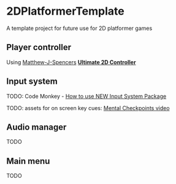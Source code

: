 # 2DPlatformerTemplate
A template project for future use for 2D platformer games

## Player controller
Using [Matthew-J-Spencers](https://github.com/Matthew-J-Spencer) [**Ultimate 2D Controller**](https://github.com/Matthew-J-Spencer/Ultimate-2D-Controller)

## Input system
TODO: Code Monkey - [How to use NEW Input System Package](https://www.youtube.com/watch?v=Yjee_e4fICc)

TODO: assets for on screen key cues: [Mental Checkpoints video](https://www.youtube.com/watch?v=d6GtGbI-now)

## Audio manager
TODO

## Main menu
TODO

